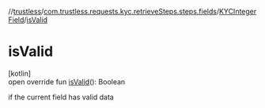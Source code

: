 //[trustless](../../../index.md)/[com.trustless.requests.kyc.retrieveSteps.steps.fields](../index.md)/[KYCIntegerField](index.md)/[isValid](is-valid.md)

# isValid

[kotlin]\
open override fun [isValid](is-valid.md)(): Boolean

if the current field has valid data
